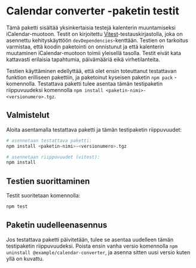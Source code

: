 # Calendar converter -paketin testit

Tämä paketti sisältää yksinkertaisia testejä kalenterin muuntamiseksi iCalendar-muotoon. Testit on kirjoitettu [Vitest](https://vitest.dev/)-testauskirjastolla, joka on asennettu kehityskäyttöön `devDependencies`-kenttään. Testien on tarkoitus varmistaa, että koodin paketointi on onnistunut ja että kalenterin muutaminen iCalendar-muotoon toimii yleisellä tasolla. Testit eivät kata kattavasti erilaisia tapahtumia, päivämääriä eikä virhetilanteita.

Testien käyttäminen edellyttää, että olet ensin toteuttanut testattavan funktion erilliseen pakettiin, ja paketoinut kyseisen paketin `npm pack` -komennolla. Testattava paketti tulee asentaa tämän testipaketin riippuvuudeksi komennolla `npm install <paketin-nimi>-<versionumero>.tgz`.

## Valmistelut

Aloita asentamalla testattava paketti ja tämän testipaketin riippuvuudet:

```bash
# asennetaan testattava paketti:
npm install <paketin-nimi>-<versionumero>.tgz

# asennetaan riippuvuudet (vitest):
npm install
```

## Testien suorittaminen

Testit suoritetaan komennolla:

```bash
npm test
```


## Paketin uudelleenasennus

Jos testattava paketti päivitetään, tulee se asentaa uudelleen tämän testipaketin riippuvuudeksi. Poista ensin vanha versio komennolla `npm uninstall @example/calendar-converter`, ja asenna sitten uusi versio kuten yllä on kuvattu.
